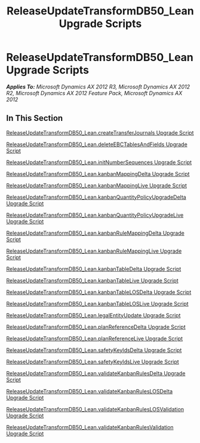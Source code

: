 ﻿---
title: ReleaseUpdateTransformDB50_Lean Upgrade Scripts
TOCTitle: ReleaseUpdateTransformDB50_Lean Upgrade Scripts
ms:assetid: ab46025c-16df-4321-ba47-56f26c522fb3
ms:mtpsurl: https://msdn.microsoft.com/en-us/library/JJ686458(v=AX.60)
ms:contentKeyID: 49710414
ms.date: 05/18/2015
mtps_version: v=AX.60
---

# ReleaseUpdateTransformDB50\_Lean Upgrade Scripts 


_**Applies To:** Microsoft Dynamics AX 2012 R3, Microsoft Dynamics AX 2012 R2, Microsoft Dynamics AX 2012 Feature Pack, Microsoft Dynamics AX 2012_

## In This Section

[ReleaseUpdateTransformDB50\_Lean.createTransferJournals Upgrade Script](releaseupdatetransformdb50-lean-createtransferjournals-upgrade-script.md)

[ReleaseUpdateTransformDB50\_Lean.deleteEBCTablesAndFields Upgrade Script](releaseupdatetransformdb50-lean-deleteebctablesandfields-upgrade-script.md)

[ReleaseUpdateTransformDB50\_Lean.initNumberSequences Upgrade Script](releaseupdatetransformdb50-lean-initnumbersequences-upgrade-script.md)

[ReleaseUpdateTransformDB50\_Lean.kanbanMappingDelta Upgrade Script](releaseupdatetransformdb50-lean-kanbanmappingdelta-upgrade-script.md)

[ReleaseUpdateTransformDB50\_Lean.kanbanMappingLive Upgrade Script](releaseupdatetransformdb50-lean-kanbanmappinglive-upgrade-script.md)

[ReleaseUpdateTransformDB50\_Lean.kanbanQuantityPolicyUpgradeDelta Upgrade Script](releaseupdatetransformdb50-lean-kanbanquantitypolicyupgradedelta-upgrade-script.md)

[ReleaseUpdateTransformDB50\_Lean.kanbanQuantityPolicyUpgradeLive Upgrade Script](releaseupdatetransformdb50-lean-kanbanquantitypolicyupgradelive-upgrade-script.md)

[ReleaseUpdateTransformDB50\_Lean.kanbanRuleMappingDelta Upgrade Script](releaseupdatetransformdb50-lean-kanbanrulemappingdelta-upgrade-script.md)

[ReleaseUpdateTransformDB50\_Lean.kanbanRuleMappingLive Upgrade Script](releaseupdatetransformdb50-lean-kanbanrulemappinglive-upgrade-script.md)

[ReleaseUpdateTransformDB50\_Lean.kanbanTableDelta Upgrade Script](releaseupdatetransformdb50-lean-kanbantabledelta-upgrade-script.md)

[ReleaseUpdateTransformDB50\_Lean.kanbanTableLive Upgrade Script](releaseupdatetransformdb50-lean-kanbantablelive-upgrade-script.md)

[ReleaseUpdateTransformDB50\_Lean.kanbanTableLOSDelta Upgrade Script](releaseupdatetransformdb50-lean-kanbantablelosdelta-upgrade-script.md)

[ReleaseUpdateTransformDB50\_Lean.kanbanTableLOSLive Upgrade Script](releaseupdatetransformdb50-lean-kanbantableloslive-upgrade-script.md)

[ReleaseUpdateTransformDB50\_Lean.legalEntityUpdate Upgrade Script](releaseupdatetransformdb50-lean-legalentityupdate-upgrade-script.md)

[ReleaseUpdateTransformDB50\_Lean.planReferenceDelta Upgrade Script](releaseupdatetransformdb50-lean-planreferencedelta-upgrade-script.md)

[ReleaseUpdateTransformDB50\_Lean.planReferenceLive Upgrade Script](releaseupdatetransformdb50-lean-planreferencelive-upgrade-script.md)

[ReleaseUpdateTransformDB50\_Lean.safetyKeyIdsDelta Upgrade Script](releaseupdatetransformdb50-lean-safetykeyidsdelta-upgrade-script.md)

[ReleaseUpdateTransformDB50\_Lean.safetyKeyIdsLive Upgrade Script](releaseupdatetransformdb50-lean-safetykeyidslive-upgrade-script.md)

[ReleaseUpdateTransformDB50\_Lean.validateKanbanRulesDelta Upgrade Script](releaseupdatetransformdb50-lean-validatekanbanrulesdelta-upgrade-script.md)

[ReleaseUpdateTransformDB50\_Lean.validateKanbanRulesLOSDelta Upgrade Script](releaseupdatetransformdb50-lean-validatekanbanruleslosdelta-upgrade-script.md)

[ReleaseUpdateTransformDB50\_Lean.validateKanbanRulesLOSValidation Upgrade Script](releaseupdatetransformdb50-lean-validatekanbanruleslosvalidation-upgrade-script.md)

[ReleaseUpdateTransformDB50\_Lean.validateKanbanRulesValidation Upgrade Script](releaseupdatetransformdb50-lean-validatekanbanrulesvalidation-upgrade-script.md)

  


